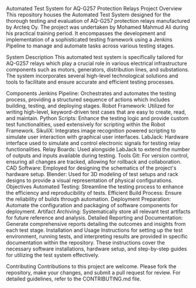 Automated Test System for AQ-G257 Protection Relays
Project Overview
This repository houses the Automated Test System designed for the thorough testing and evaluation of AQ-G257 protection relays manufactured by Arcteq Oy. The project was undertaken by Mohamed Mahmud Ali during his practical training period. It encompasses the development and implementation of a sophisticated testing framework using a Jenkins Pipeline to manage and automate tasks across various testing stages.


System Description
This automated test system is specifically tailored for AQ-G257 relays which play a crucial role in various electrical infrastructure components such as motors, generators, distribution lines, and substations. The system incorporates several high-level technological solutions and tools to facilitate and ensure accurate and efficient testing processes.

Components
Jenkins Pipeline: Orchestrates and automates the testing process, providing a structured sequence of actions which includes building, testing, and deploying stages.
Robot Framework: Utilized for writing high-level, keyword-driven test cases that are easy to create, read, and maintain.
Python Scripts: Enhance the testing logic and provide custom test functionalities, used extensively for scripting within the Robot Framework.
SikuliX: Integrates image recognition powered scripting to simulate user interaction with graphical user interfaces.
LabJack: Hardware interface used to simulate and control electronic signals for testing relay functionalities.
Relay Boards: Used alongside LabJack to extend the number of outputs and inputs available during testing.
Tools
Git: For version control, ensuring all changes are tracked, allowing for rollback and collaboration.
CAD Software: Employed for designing the schematics of the project's hardware setup.
Blender: Used for 3D modeling of test setups and rack designs to provide a visual representation of physical configurations.
Objectives
Automated Testing: Streamline the testing process to enhance the efficiency and reproducibility of tests.
Efficient Build Process: Ensure the reliability of builds through automation.
Deployment Preparation: Automate the configuration and packaging of software components for deployment.
Artifact Archiving: Systematically store all relevant test artifacts for future reference and analysis.
Detailed Reporting and Documentation: Generate comprehensive reports detailing the outcomes and insights from each test stage.
Installation and Usage
Instructions for setting up the test environment, running tests, and interpreting results are provided in specific documentation within the repository. These instructions cover the necessary software installations, hardware setup, and step-by-step guides for utilizing the test system effectively.

Contributing
Contributions to this project are welcome. Please fork the repository, make your changes, and submit a pull request for review. For detailed guidelines, refer to the CONTRIBUTING.md file.

